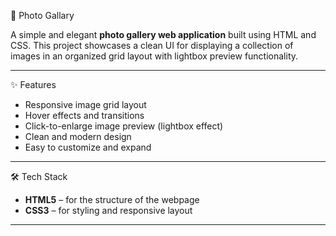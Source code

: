 📸 Photo Gallary

A simple and elegant **photo gallery web application** built using HTML and CSS. This project showcases a clean UI for displaying a collection of images in an organized grid layout with lightbox preview functionality.

---

 ✨ Features

- Responsive image grid layout
- Hover effects and transitions
- Click-to-enlarge image preview (lightbox effect)
- Clean and modern design
- Easy to customize and expand

---

 🛠️ Tech Stack

- **HTML5** – for the structure of the webpage  
- **CSS3** – for styling and responsive layout  

---
